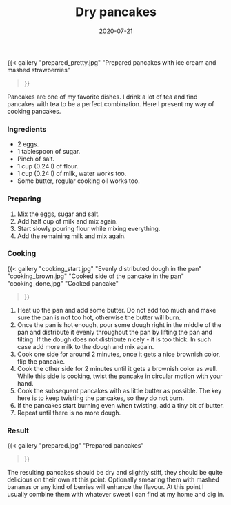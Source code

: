 ﻿---
description: Recipe to make dry pancakes which go nicely with tea.
title: Dry pancakes
date: 2020-07-21

images:
  - /posts/dry-pancakes/prepared_pretty.jpg
---

{{<
  gallery
  "prepared_pretty.jpg" "Prepared pancakes with ice cream and mashed strawberries"
>}}

Pancakes are one of my favorite dishes. I drink a lot of tea and find pancakes with tea to be a perfect combination. Here I present my way of cooking  pancakes.

### Ingredients
* 2 eggs.
* 1 tablespoon of sugar.
* Pinch of salt.
* 1 cup (0.24 l) of flour.
* 1 cup (0.24 l) of milk, water works too.
* Some butter, regular cooking oil works too.

### Preparing
1. Mix the eggs, sugar and salt.
2. Add half cup of milk and mix again.
3. Start slowly pouring flour while mixing everything.
4. Add the remaining milk and mix again.

### Cooking
{{<
  gallery
  "cooking_start.jpg" "Evenly distributed dough in the pan"
  "cooking_brown.jpg" "Cooked side of the pancake in the pan"
  "cooking_done.jpg" "Cooked pancake"
>}}

1. Heat up the pan and add some butter. Do not add too much and make sure the pan is not too hot, otherwise the butter will burn.
2. Once the pan is hot enough, pour some dough right in the middle of the pan and distribute it evenly throughout the pan by lifting the pan and tilting. If the dough does not distribute nicely - it is too thick. In such case add more milk to the dough and mix again.
3. Cook one side for around 2 minutes, once it gets a nice brownish color, flip the pancake.
4. Cook the other side for 2 minutes until it gets a brownish color as well. While this side is cooking, twist the pancake in circular motion with your hand.
5. Cook the subsequent pancakes with as little butter as possible. The key here is to keep twisting the pancakes, so they do not burn.
6. If the pancakes start burning even when twisting, add a tiny bit of butter.
7. Repeat until there is no more dough.

### Result
{{<
  gallery
  "prepared.jpg" "Prepared pancakes"
>}}

The resulting pancakes should be dry and slightly stiff, they should be quite delicious on their own at this point. Optionally smearing them with mashed bananas or any kind of berries will enhance the flavour. At this point I usually combine them with whatever sweet I can find at my home and dig in.
